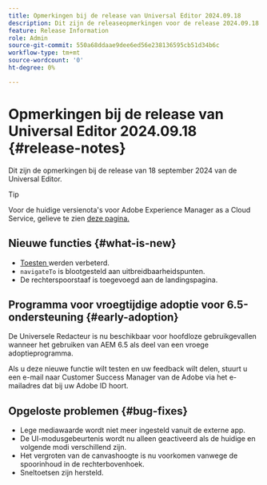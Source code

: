 ```yaml
---
title: Opmerkingen bij de release van Universal Editor 2024.09.18
description: Dit zijn de releaseopmerkingen voor de release 2024.09.18 van de Universal Editor.
feature: Release Information
role: Admin
source-git-commit: 550a68ddaae9dee6ed56e238136595cb51d34b6c
workflow-type: tm+mt
source-wordcount: '0'
ht-degree: 0%

---
```



# Opmerkingen bij de release van Universal Editor 2024.09.18 {#release-notes}

Dit zijn de opmerkingen bij de release van 18 september 2024 van de Universal Editor.

>[!TIP]
>
>Voor de huidige versienota&#39;s voor Adobe Experience Manager as a Cloud Service, gelieve te zien [ deze pagina.](/help/release-notes/release-notes-cloud/release-notes-current.md)

## Nieuwe functies {#what-is-new}

* [ Toesten ](https://spectrum.adobe.com/page/toast/) werden verbeterd.
* `navigateTo` is blootgesteld aan uitbreidbaarheidspunten.
* De rechterspoorstaaf is toegevoegd aan de landingspagina.

## Programma voor vroegtijdige adoptie voor 6.5-ondersteuning {#early-adoption}

De Universele Redacteur is nu beschikbaar voor hoofdloze gebruikgevallen wanneer het gebruiken van AEM 6.5 als deel van een vroege adoptieprogramma.

Als u deze nieuwe functie wilt testen en uw feedback wilt delen, stuurt u een e-mail naar Customer Success Manager van de Adobe via het e-mailadres dat bij uw Adobe ID hoort.

## Opgeloste problemen {#bug-fixes}

* Lege mediawaarde wordt niet meer ingesteld vanuit de externe app.
* De UI-modusgebeurtenis wordt nu alleen geactiveerd als de huidige en volgende modi verschillend zijn.
* Het vergroten van de canvashoogte is nu voorkomen vanwege de spoorinhoud in de rechterbovenhoek.
* Sneltoetsen zijn hersteld.
